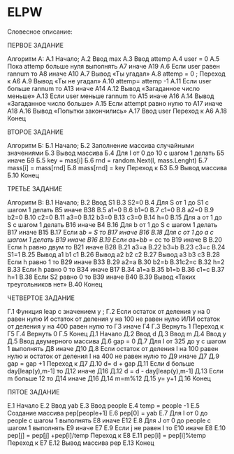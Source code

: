 # ELPW
Словесное описание:

ПЕРВОЕ ЗАДАНИЕ

Алгоритм А:
А.1 Начало;
А.2 Ввод max
A.3 Ввод attemp
А.4 user = 0
А.5 Пока attemp больше нуля выполнять А7 иначе А19
А.6 Если user равен rannum то А8 иначе А10
А.7 Вывод «Ты угадал»
А.8 attemp = 0 ; Переход к А6
А.9 Вывод «Ты не угадал»
А.10 attemp= attemp -1
А.11 Если user больше rannum то А13 иначе А14
А.12 Вывод «Загаданное число меньше»
А.13 Если user меньше rannum то А15 иначе А16
А.14 Вывод «Загаданное число больше»
А.15 Если attempt равно нулю то А17 иначе А18
А.16 Вывод «Попытки закончились» 
А.17 Ввод user Переход к А6
А.18 Конец

ВТОРОЕ ЗАДАНИЕ

Алгоритм Б:
Б.1 Начало;
Б.2 Заполнение массива случайными значениями
Б.3 Вывод массива
Б.4 Для I от 0 до 10 с шагом 1 делать Б5 иначе Б9
Б.5 key = mas[i]
Б.6 rnd = random.Next(I, mass.Lenght)
Б.7 mass[i] = mass[rnd]
Б.8 mass[rnd] = key Переход к Б3
Б.9 Вывод массива
Б.10 Конец

ТРЕТЬЕ ЗАДАНИЕ

Алгоритм В:
В.1 Начало;
В.2 Ввод S1
В.3 S2=0
В.4 Для S от 1 до S1 с шагом 1 делать В5 иначе В38
В.5 a1=0
В.6 b1=0
В.7 c1=0
В.8 a2=0
В.9 b2=0
В.10 c2=0
В.11 a3=0
В.12 b3=0
В.13 c3=0
В.14 h=0
В.15 Для a от 1 до S с шагом 1 делать В16 иначе В4
В.16 Для b от 1 до S с шагом 1 делать В17 иначе В15
В.17 Если a*b = S то В17 иначе В16
В.18 Для c от 1 до a с шагом 1 делать В19 иначе В16
В.19 Если а*а+b*b = c*c то В19 иначе В
В.20 Если h  равно двум то В21 иначе В28
В.21 a3=a
В.22 b3=b
В.23 c3=c
В.24 S1=1
В.25 Вывод a1 b1 c1
В.26 Вывод a2 b2 c2
	В.27 Вывод a3 b3 c3
	В.28 Если h  равно 1 то В29 иначе В33
В.29 а2=а
В.30 b2=b
В.31c2=c
В.32 h=2
В.33 Если h  равно 0 то В34 иначе В17
В.34 a1=a
В.35 b1=b
В.36 c1=c
В.37 h=1
В.38 Если S2  равно 0 то В39 иначе В40
В.39 Вывод «Таких треугольников нет»
В.40 Конец

ЧЕТВЕРТОЕ ЗАДАНИЕ

Г.1 Функция leap с значением у ;
Г.2 Если остаток от деления у на 0 равен нулю И остаток от деления у на 100 не равен нулю ИЛИ остаток от деления у на 400 равен нулю то Г3 иначе Г4
Г.3 Вернуть 1 Переход к Г5
Г.4 Вернуть 0
Г.5 Конец
Д.1 Начало
Д.2 Ввод d
Д.3 Ввод m
Д.4 Ввод y
Д.5 Ввод двумерного массива 
Д.6 gap = 0
Д.7 Для I от 325 до у с шагом 1 выполнять Д8 иначе Д10
Д.8 Если остаток от деления I на 100 равен нулю и остаток от деления I на 400 не равен нулю то Д9 иначе Д7
Д.9 gap = gap +1 Переход к Д7
Д.10 d= d + gap
Д.11 Если d больше day[leap(y),m-1] то Д12 иначе Д16
Д.12 d = d - day[leap(y),m-1]
Д.13 Если m больше 12 то Д14 иначе Д16
Д.14 m=m%12
Д.15 y= y+1 
Д.16 Конец

ПЯТОЕ ЗАДАНИЕ

Е.1 Начало
Е.2 Ввод yab
Е.3 Ввод people
Е.4 temp = people -1
Е.5 Создание массива pep[people+1]
Е.6 pep[0] = yab
Е.7 Для I от 0 до people с шагом 1 выполнять E8 иначе E12
Е.8 Для J от 0 до people с шагом 1 выполнять E9 иначе E7
Е.9 Если j не равен I то Е10 иначе Е8
Е.10 pep[j] = pep[j] +pep[i]/temp Переход к Е8
Е.11 pep[i] = pep[i]%temp Переход к Е7
Е.12 Вывод массива pep
Е.13 Конец
